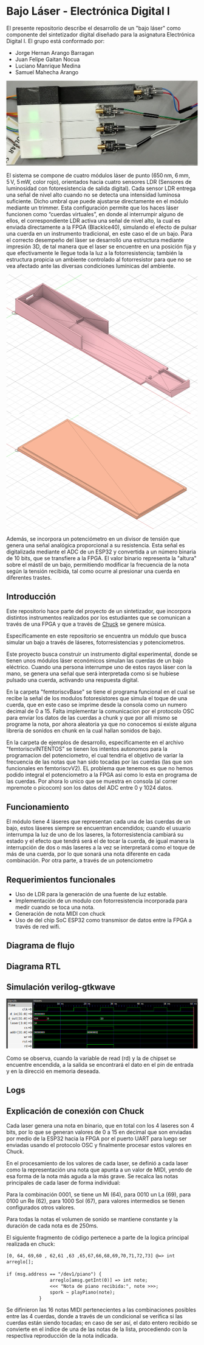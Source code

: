 # Bajo Láser - Electrónica Digital I

El presente repositorio describe el desarrollo de un "bajo láser" como componente del sintetizador digital diseñado para la asignatura Electrónica Digital I. El grupo está conformado por:

- Jorge Hernan Arango Barragan
- Juan Felipe Gaitan Nocua
- Luciano Manrique Medina
- Samuel Mahecha Arango

![Imagen2](Impresion3D.jpeg)

El sistema se compone de cuatro módulos láser de punto (650 nm, 6 mm, 5 V, 5 mW, color rojo), orientados hacia cuatro sensores LDR (Sensores de luminosidad con fotoresistencia de salida digital). Cada sensor LDR entrega una señal de nivel alto cuando no se detecta una intensidad luminosa suficiente. Dicho umbral que puede ajustarse directamente en el módulo mediante un trimmer. Esta configuración permite que los haces láser funcionen como “cuerdas virtuales”, en donde al interrumpir alguno de ellos, el correspondiente LDR activa una señal de nivel alto, la cual es enviada directamente a la FPGA (BlackIce40), simulando el efecto de pulsar una cuerda en un instrumento tradicional, en este caso el de un bajo. Para el correcto desempeño del làser se desarrolló una estructura mediante impresión 3D, de tal manera que el laser se encuentre en una posición fija y que efectivamente le llegue toda la luz a la fotorresistencia; también la estructura propicia un ambiente controlado al fotorresistor para que no se vea afectado ante las diversas condiciones lumínicas del ambiente.

![Imagen3](Fussion.jpeg)
![Imagen4](Tapa.jpeg)

Además, se incorpora un potenciómetro en un divisor de tensión que genera una señal analógica proporcional a su resistencia. Esta señal es digitalizada mediante el ADC de un ESP32 y convertida a un número binaria de 10 bits, que se transfiere a la FPGA. El valor binario representa la "altura" sobre el mástil de un bajo, permitiendo modificar la frecuencia de la nota según la tensión recibida, tal como ocurre al presionar una cuerda en diferentes trastes. 

## Introducción

Este repositorio hace parte del proyecto de un sintetizador, que incorpora distintos instrumentos realizados por los estudiantes que se comunican a través de una FPGA y que a través de [Chuck](https://github.com/ccrma/chuck) se genere música.

Específicamente en este repositorio se encuentra un módulo que busca simular un bajo a través de láseres, fotorresistencias y potenciometros.

Este proyecto busca construir un instrumento digital experimental, donde se tienen unos módulos láser económicos simulan las cuerdas de un bajo eléctrico. Cuando una persona interrumpe uno de estos rayos láser con la mano, se genera una señal que será interpretada como si se hubiese pulsado una cuerda, activando una respuesta digital.

En la carpeta "femtoriscvBase" se tiene el programa funcional en el cual se recibe la señal de los modulos fotoresistores que simula el toque de una cuerda, que en este caso se imprime desde la consola como un numero decimal de 0 a 15. Falta implementar la comunicacion por el protocolo OSC para enviar los datos de las cuerdas a chunk y que por alli mismo se programe la nota, por ahora aleatoria ya que no conocemos si existe alguna libreria de sonidos en chunk en la cual hallan sonidos de bajo.

En la carpeta de ejemplos de desarrollo, especificamente en el archivo "femtoriscvINTENTOS" se tienen los intentos autonomos para la programacion del potenciometro, el cual tendria el objetivo de variar la frecuencia de las notas que han sido tocadas por las cuerdas (las que son funcionales en femtoriscvV2). EL problema que tenemos es que no hemos podido integral el potenciometro a la FPGA asi como lo esta en programa de las cuerdas. Por ahora lo unico que se muestra en consola (al correr mpremote o picocom) son los datos del ADC entre 0 y 1024 datos.

## Funcionamiento 

El módulo tiene 4 láseres que representan cada una de las cuerdas de un bajo, estos láseres siempre se encuentran encendidos; cuando el usuario interrumpa la luz de uno de los laseres, la fotorresistencia cambiará su estado y el efecto que tendrá será el de tocar la cuerda, de igual manera la interrupción de dos o más laseres a la vez se interpretará como el toque de más de una cuerda, por lo que sonará una nota diferente en cada combinación. 
Por otra parte, a través de un potenciometro

## Requerimientos funcionales

- Uso de LDR para la generación de una fuente de luz estable.
- Implementación de un modulo con fotorresistencia incorporada para medir cuando se toca una nota.
- Generación de nota MIDI con chuck
- Uso de del chip SoC ESP32 como transmisor de datos entre la FPGA a través de red wifi.

## Diagrama de flujo

## Diagrama RTL


## Simulación verilog-gtkwave

![Imagen1](Testbench.png)

Como se observa, cuando la variable de read (rd) y la de chipset se encuentre encendida, a la salida se encontrará el dato en el pin de entrada y en la direcció en memoria deseada. 

## Logs


## Explicación de conexión con Chuck

Cada laser genera una nota en binario, que en total con los 4 laseres son 4 bits, por lo que se generan valores de 0 a 15 en decimal que son enviadas por medio de la ESP32 hacia la FPGA por el puerto UART para luego ser enviadas usando el protocolo OSC y finalmente procesar estos valores en Chuck.

En el procesamiento de los valores de cada laser, se definió a cada laser como la representación una nota que apunta a un valor de MIDI, yendo de esa forma de la nota más aguda a la más grave. Se recalca las notas principales de cada laser de forma individual: 

Para la combinación 0001, se tiene un Mi (64), para 0010 un La (69), para 0100 un Re (62), para 1000 Sol (67), para valores intermedios se tienen configurados otros valores.

Para todas la notas el volumen de sonido se mantiene constante y la duración de cada nota es de 250ms.

El siguiente fragmento de código pertenece a parte de la logica principal realizada en chuck:

```
[0, 64, 69,60 , 62,61 ,63 ,65,67,66,68,69,70,71,72,73] @=> int arreglo[];

if (msg.address == "/dev1/piano") {
                arreglo[amsg.getInt(0)] => int note;
                <<< "Nota de piano recibida:", note >>>;
                spork ~ playPiano(note);
            }
```

Se difinieron las 16 notas MIDI pertenecientes a las combinaciones posibles entre las 4 cuerdas, donde a través de un condicional se verifica si las cuerdas están siendo tocadas; en caso de ser así, el dato entero recibido se convierte en el indice de una de las notas de la lista, procediendo con la respectiva reproducción de la nota indicada.




